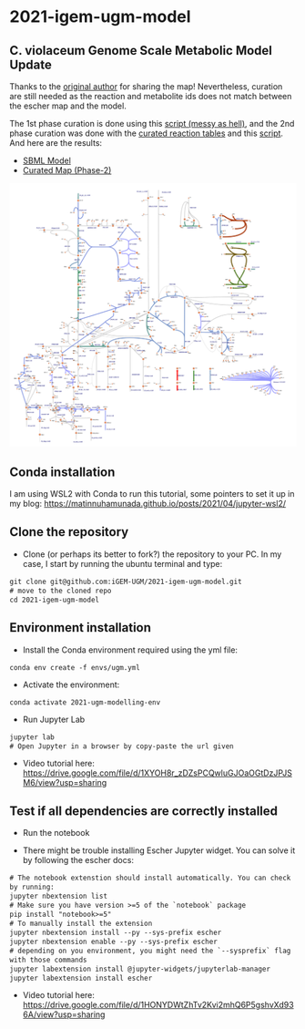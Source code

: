 # 2021-igem-ugm-model

## **C. violaceum Genome Scale Metabolic Model Update**
Thanks to the [original author](https://journals.plos.org/plosone/article?id=10.1371/journal.pone.0210008) for sharing the map! Nevertheless, curation are still needed as the reaction and metabolite ids does not match between the escher map and the model. 

The 1st phase curation is done using this [script (messy as hell)](notebooks/01_model_curation.ipynb), and the 2nd phase curation was done with the [curated reaction tables](tables/reaction_map.csv) and this [script](notebooks/02_model_curation_phase2.ipynb). And here are the results:
* [SBML Model](results/iDB858_curated_phase2.xml)
* [Curated Map (Phase-2)](results/edited_map_reaction_curated_phase2.json)

![flux](results/iDB858_curated_phase2.svg)

## Conda installation
I am using WSL2 with Conda to run this tutorial, some pointers to set it up in my blog: https://matinnuhamunada.github.io/posts/2021/04/jupyter-wsl2/

## Clone the repository
* Clone (or perhaps its better to fork?) the repository to your PC. In my case, I start by running the ubuntu terminal and type:
```
git clone git@github.com:iGEM-UGM/2021-igem-ugm-model.git
# move to the cloned repo
cd 2021-igem-ugm-model
```

## Environment installation
* Install the Conda environment required using the yml file:
```
conda env create -f envs/ugm.yml
```

* Activate the environment:
```
conda activate 2021-ugm-modelling-env
```

* Run Jupyter Lab
```
jupyter lab
# Open Jupyter in a browser by copy-paste the url given
```

* Video tutorial here: https://drive.google.com/file/d/1XYOH8r_zDZsPCQwluGJOaOGtDzJPJSM6/view?usp=sharing

## Test if all dependencies are correctly installed
* Run the notebook

* There might be trouble installing Escher Jupyter widget. You can solve it by following the escher docs:
```
# The notebook extenstion should install automatically. You can check by running:
jupyter nbextension list
# Make sure you have version >=5 of the `notebook` package
pip install "notebook>=5"
# To manually install the extension
jupyter nbextension install --py --sys-prefix escher
jupyter nbextension enable --py --sys-prefix escher
# depending on you environment, you might need the `--sysprefix` flag with those commands
jupyter labextension install @jupyter-widgets/jupyterlab-manager
jupyter labextension install escher
```

* Video tutorial here: https://drive.google.com/file/d/1HONYDWtZhTv2Kvi2mhQ6P5gshvXd936A/view?usp=sharing
